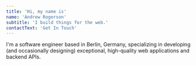 ```yaml
---
title: 'Hi, my name is'
name: 'Andrew Rogerson'
subtitle: 'I build things for the web.'
contactText: 'Get In Touch'
---
```


I'm a software engineer based in Berlin, Germany, specializing in developing (and occasionally designing) exceptional, high-quality web applications and backend APIs.

